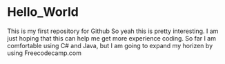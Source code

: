 # Hello_World
This is my first repository for Github
So yeah this is pretty interesting. I am just hoping
that this can help me get more experience coding. So far 
I am comfortable using C# and Java, but I am going to expand my horizen 
by using Freecodecamp.com
